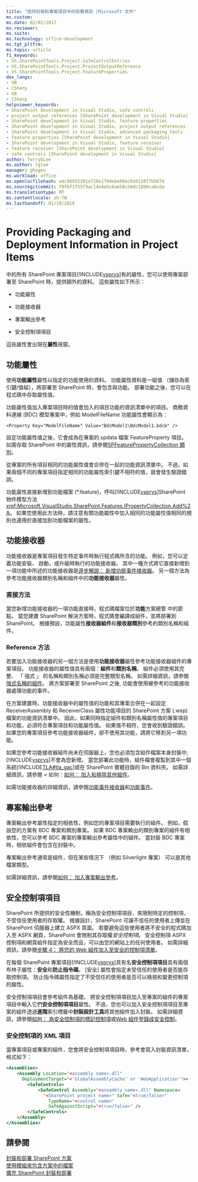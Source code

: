 ```yaml
---
title: "提供封裝和專案項目中的部署資訊 |Microsoft 文件"
ms.custom: 
ms.date: 02/02/2017
ms.reviewer: 
ms.suite: 
ms.technology: office-development
ms.tgt_pltfrm: 
ms.topic: article
f1_keywords:
- VS.SharePointTools.Project.SafeControlEntries
- VS.SharePointTools.Project.ProjectOutputReference
- VS.SharePointTools.Project.FeatureProperties
dev_langs:
- VB
- CSharp
- VB
- CSharp
helpviewer_keywords:
- SharePoint development in Visual Studio, safe controls
- project output references [SharePoint development in Visual Studio]
- SharePoint development in Visual Studio, feature properties
- SharePoint development in Visual Studio, project output references
- SharePoint development in Visual Studio, advanced packaging tools
- feature properties [SharePoint development in Visual Studio]
- SharePoint development in Visual Studio, feature receiver
- feature receiver [SharePoint development in Visual Studio]
- safe controls [SharePoint development in Visual Studio]
author: TerryGLee
ms.author: tglee
manager: ghogen
ms.workload: office
ms.openlocfilehash: adc98932391e726e1704ebe88ec0a9120f7bb678
ms.sourcegitcommit: f9fbf1f55f9ac14e4e5c6ae58c30dc1800ca6cda
ms.translationtype: MT
ms.contentlocale: zh-TW
ms.lasthandoff: 01/10/2018
---
```

# <a name="providing-packaging-and-deployment-information-in-project-items"></a>Providing Packaging and Deployment Information in Project Items
  中的所有 SharePoint 專案項目[!INCLUDE[vsprvs](../sharepoint/includes/vsprvs-md.md)]有的屬性，您可以使用專案部署至 SharePoint 時，提供額外的資料。 這些屬性如下所示：  
  
-   功能屬性  
  
-   功能接收器  
  
-   專案輸出參考  
  
-   安全控制項項目  
  
 這些屬性會出現在**屬性**視窗。  
  
## <a name="feature-properties"></a>功能屬性  
 使用**功能屬性**屬性以指定的功能使用的資料。 功能屬性資料是一組值 （儲存為索引鍵/值組），將部署至 SharePoint 時，會包含與功能。 部署功能之後，您可以在程式碼中存取屬性值。  
  
 功能屬性值加入專案項目時的值會加入的項目功能的資訊清單中的項目。 商務資料連線 (BDC) 模型專案中，例如 ModelFileName 功能屬性會顯示為：  
  
```  
<Property Key="ModelFileName" Value="BdcModel1\BdcModel1.bdcm" />   
```  
  
 設定功能屬性值之後，它會成為在專案的.spdata 檔案 FeatureProperty 項目。 如需存取 SharePoint 中的屬性資訊，請參閱[SPFeaturePropertyCollection 類別](http://go.microsoft.com/fwlink/?LinkId=177391)。  
  
 從專案的所有項目相同的功能屬性值會合併在一起的功能資訊清單中。 不過，如果兩個不同的專案項目指定相同的功能屬性索引鍵不相符的值，就會發生驗證錯誤。  
  
 功能屬性直接新增到功能檔案 (*.feature)，呼叫[!INCLUDE[vsprvs](../sharepoint/includes/vsprvs-md.md)]SharePoint 物件模型方法<xref:Microsoft.VisualStudio.SharePoint.Features.IPropertyCollection.Add%2A>。 如果您使用此方法時，請注意有關功能屬性中加入相同的功能屬性值相同的規則也適用於直接加到功能檔案的屬性。  
  
## <a name="feature-receiver"></a>功能接收器  
 功能接收器是專案項目發生特定事件時執行程式碼所含的功能。 例如，您可以定義功能安裝、 啟動，或升級時執行的功能接收器。 其中一種方式將它直接新增到一項功能中所述的功能接收器是[逐步解說： 新增功能事件接收器](../sharepoint/walkthrough-add-feature-event-receivers.md)。 另一個方法為參考功能接收器類別名稱和組件中的**功能接收器**屬性。  
  
### <a name="direct-method"></a>直接方法  
 當您新增功能接收器的一項功能直接時，程式碼檔案位於**功能**方案總管 中的節點。 當您建置 SharePoint 解決方案時，程式碼會編譯成組件，並將部署到 SharePoint。 根據預設，功能屬性**接收器組件**和**接收器類別**參考的類別名稱和組件。  
  
### <a name="reference-method"></a>Reference 方法  
 若要加入功能接收器的另一個方法是使用**功能接收器**屬性參考功能接收器組件的專案項目。 功能接收器的屬性值具有兩個：**組件**和**類別名稱**。 組件必須使用其完整、 「 強式 」 的名稱和類別名稱必須是完整類型名稱。 如需詳細資訊，請參閱[強式名稱的組件](http://go.microsoft.com/fwlink/?LinkID=169573)。 將方案部署至 SharePoint 之後, 功能會使用被參考的功能接收器處理功能的事件。  
  
 在方案建置時，功能接收器中的屬性值的功能和其專案合併在一起設定 ReceiverAssembly 和 ReceiverClass 屬性功能項目的 SharePoint 方案 (.wsp) 檔案的功能資訊清單中。 因此，如果同時指定組件和類別名稱屬性值的專案項目和功能，必須符合專案項目和功能屬性值。 如果值不相符，您會收到驗證錯誤。 如果您的專案項目參考功能接收器組件，卻不使用其功能，請將它移到另一項功能。  
  
 如果您參考功能接收器組件尚未在伺服器上，您也必須包含組件檔案本身封裝中;[!INCLUDE[vsprvs](../sharepoint/includes/vsprvs-md.md)]不會為您新增。 當您部署此功能時，組件檔會複製到其中一個系統[!INCLUDE[TLA#tla_gac](../sharepoint/includes/tlasharptla-gac-md.md)]或在 SharePoint 實體目錄的 Bin 資料夾。 如需詳細資訊，請參閱 < 如何：[如何： 加入和移除其他組件](../sharepoint/how-to-add-and-remove-additional-assemblies.md)。  
  
 如需功能接收器的詳細資訊，請參閱[功能事件接收器](http://go.microsoft.com/fwlink/?LinkID=169574)和[功能事件](http://go.microsoft.com/fwlink/?LinkID=169575)。  
  
## <a name="project-output-references"></a>專案輸出參考  
 專案輸出參考屬性指定的相依性，例如您的專案項目需要執行的組件。 例如，假設您的方案有 BDC 專案和類別專案。 如果 BDC 專案輸出的類別專案的組件有相依性，您可以參考 BDC 專案的專案輸出參考屬性中的組件。 當封裝 BDC 專案時，相依組件會包含在封裝中。  
  
 專案輸出參考通常是組件，但在某些情況下 （例如 Silverlight 專案） 可以是其他檔案類型。  
  
 如需詳細資訊，請參閱[如何： 加入專案輸出參考](../sharepoint/how-to-add-a-project-output-reference.md)。  
  
## <a name="safe-control-entries"></a>安全控制項項目  
 SharePoint 所提供的安全性機制，稱為安全控制項項目，來限制特定的控制項，不受信任使用者的存取權。 根據設計，SharePoint 可讓不信任的使用者上傳並在 SharePoint 伺服器上建立 ASPX 頁面。 若要避免這些使用者將不安全的程式碼加入至 ASPX 網頁，SharePoint 會限制其存取權*安全控制項*。 安全控制項 ASPX 控制項和網頁組件指定為安全而且，可以由您的網站上的任何使用者。 如需詳細資訊，請參閱[步驟 4： 將您的 Web 組件加入至安全的控制項清單](http://go.microsoft.com/fwlink/?LinkID=171014)。  
  
 在每個 SharePoint 專案項目[!INCLUDE[vsprvs](../sharepoint/includes/vsprvs-md.md)]具有名**安全控制項項目**具有兩個布林子屬性：**安全**和**防止指令碼**。 [安全] 屬性會指定未受信任的使用者是否能存取控制項。 防止指令碼屬性指定了不受信任的使用者是否可以檢視和變更控制項的屬性。  
  
 安全控制項項目會參考組件為基礎。 將安全控制項項目加入至專案的組件的專案項目中輸入它們**安全控制項項目**屬性。 不過，您也可以加入安全控制項項目至專案的組件透過**進階**索引標籤中**封裝設計工具**將其他組件加入封裝。 如需詳細資訊，請參閱[如何： 為安全控制項的標記控制項](../sharepoint/how-to-mark-controls-as-safe-controls.md)或[Web 組件登錄成安全控制](http://go.microsoft.com/fwlink/?LinkID=171013)。  
  
### <a name="xml-entries-for-safe-controls"></a>安全控制項的 XML 項目  
 當專案項目或專案的組件，您會將安全控制項項目時，參考會寫入封裝資訊清單，格式如下：  
  
```xml  
<Assemblies>  
    <Assembly Location="<assembly name>.dll"     
      DeploymentTarget="<'GlobalAssemblyCache' or 'WebApplication'">>  
        <SafeControls>  
            <SafeControl Assembly="<assembly name>.dll" Namespace=  
              "<SharePoint project name>" Safe="<true/false>"     
                TypeName="<control name>"   
                SafeAgainstScript="<true/false>" />  
        </SafeControls>  
    </Assembly>  
</Assemblies>  
```  
  
## <a name="see-also"></a>請參閱  
 [封裝和部署 SharePoint 方案](../sharepoint/packaging-and-deploying-sharepoint-solutions.md)   
 [使用模組來包含方案中的檔案](../sharepoint/using-modules-to-include-files-in-the-solution.md)   
 [擴充 SharePoint 封裝和部署](../sharepoint/extending-sharepoint-packaging-and-deployment.md)  
  
